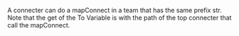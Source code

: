 
<!--
FrozenIsBool False
-->

A connecter can do a mapConnect in a team that has the same prefix str.
Note that the get of the To Variable is with the path of the top connecter that call the mapConnect.
